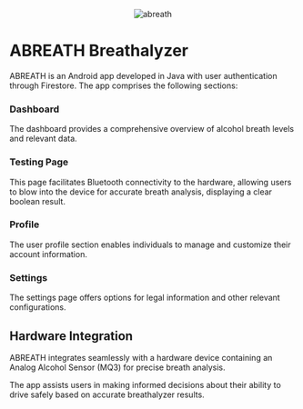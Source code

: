 <p align="center"> 
  <img src="assets/logo.png" alt="abreath">
</p>

# ABREATH Breathalyzer

ABREATH is an Android app developed in Java with user authentication through Firestore. The app comprises the following sections:

### Dashboard
The dashboard provides a comprehensive overview of alcohol breath levels and relevant data.

### Testing Page
This page facilitates Bluetooth connectivity to the hardware, allowing users to blow into the device for accurate breath analysis, displaying a clear boolean result.

### Profile
The user profile section enables individuals to manage and customize their account information.

### Settings
The settings page offers options for legal information and other relevant configurations.

## Hardware Integration
ABREATH integrates seamlessly with a hardware device containing an Analog Alcohol Sensor (MQ3) for precise breath analysis.

The app assists users in making informed decisions about their ability to drive safely based on accurate breathalyzer results.









